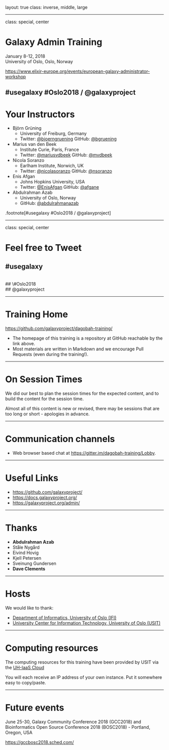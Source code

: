 layout: true
class: inverse, middle, large

---
class: special, center

# Galaxy Admin Training

January 8-12, 2018<br />
University of Oslo, Oslo, Norway

https://www.elixir-europe.org/events/european-galaxy-administrator-workshop

\#usegalaxy \#Oslo2018 / @galaxyproject
---
# Your Instructors

- Björn Grüning
  - University of Freiburg, Germany
  - Twitter: [@bjoerngruening](https://twitter.com/bjoerngruening) GitHub: [@bgruening](https://github.com/bgruening)
- Marius van den Beek
  - Institute Curie, Paris, France
  - Twitter: [@mariusvdbeek](https://twitter.com/mariusvdbeek) GitHub: [@mvdbeek](https://github.com/mvdbeek)
- Nicola Soranzo
  - Earlham Institute, Norwich, UK
  - Twitter: [@nicolasoranzo](https://twitter.com/nicolasoranzo) GitHub: [@nsoranzo](https://github.com/nsoranzo)
- Enis Afgan
  - Johns Hopkins University, USA
  - Twitter: [@EnisAfgan](https://twitter.com/EnisAfgan) GitHub: [@afgane](https://github.com/afgane)
- Abdulrahman Azab
  - University of Oslo, Norway
  - GitHub: [@abdulrahmanazab](https://github.com/abdulrahmanazab)

.footnote[\#usegalaxy \#Oslo2018 / @galaxyproject]

---
class: special, center
# Feel free to Tweet

## \#usegalaxy
<br />
## \#Oslo2018
<br />
## @galaxyproject

---
# Training Home

https://github.com/galaxyproject/dagobah-training/

* The homepage of this training is a repository at GitHub reachable by the link above.
* Most materials are written in Markdown and we encourage Pull Requests (even during the training!).

---
# On Session Times


We did our best to plan the session times for the expected content, and to build the content for the session time.

Almost all of this content is new or revised, there may be sessions that are too long or short - apologies in advance.

---
# Communication channels


* Web browser based chat at https://gitter.im/dagobah-training/Lobby.

---
# Useful Links

- https://github.com/galaxyproject/
- https://docs.galaxyproject.org/
- https://galaxyproject.org/admin/

---
# Thanks

- **Abdulrahman Azab**
- Ståle Nygård
- Eivind Hovig
- Kjell Petersen
- Sveinung Gundersen
- **Dave Clements**

---
# Hosts

We would like to thank:
- [Department of Informatics, University of Oslo (IFI)](http://www.mn.uio.no/ifi/)
- [University Center for Information Technology, University of Oslo (USIT)](http://www.usit.uio.no/)

---
# Computing resources

The computing resources for this training have been provided by USIT via the [UH-IaaS Cloud](http://www.uh-iaas.no/)

You will each receive an IP address of your own instance. Put it somewhere easy to copy/paste.

---
# Future events

June 25-30, Galaxy Community Conference 2018 (GCC2018) and Bioinformatics Open Source Conference 2018 (BOSC2018) - Portland, Oregon, USA

https://gccbosc2018.sched.com/
